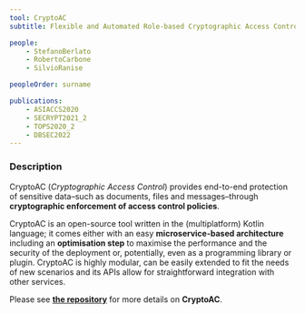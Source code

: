 ```yaml
---
tool: CryptoAC
subtitle: Flexible and Automated Role-based Cryptographic Access Control Enforcement in the Cloud

people:
    - StefanoBerlato
    - RobertoCarbone
    - SilvioRanise

peopleOrder: surname

publications:
    - ASIACCS2020
    - SECRYPT2021_2
    - TOPS2020_2
    - DBSEC2022
---
```


### Description

CryptoAC (*Cryptographic Access Control*) provides end-to-end protection of sensitive data–such as documents, files and messages–through **cryptographic enforcement of access control policies**.

CryptoAC is an open-source tool written in the (multiplatform) Kotlin language; it comes either with an easy **microservice-based architecture** including an **optimisation step** to maximise the performance and the security of the deployment or, potentially, even as a programming library or plugin. CryptoAC is highly modular, can be easily extended to fit the needs of new scenarios and its APIs allow for straightforward integration with other services.

Please see [**the repository**](https://github.com/stfbk/CryptoAC) for more details on **CryptoAC**.